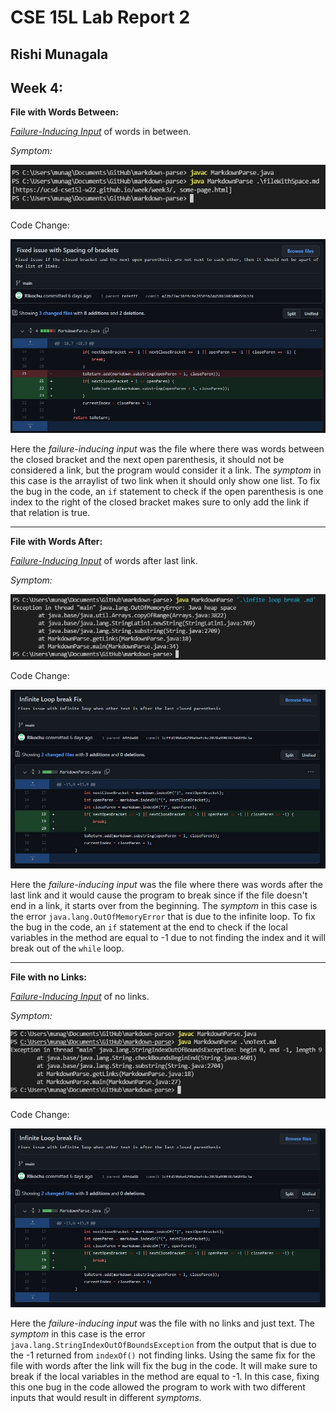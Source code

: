 # **CSE 15L Lab Report 2**

## Rishi Munagala

## Week 4:

**File with Words Between:**

  [*Failure-Inducing Input*](https://github.com/Rikochu/markdown-parse/blob/main/fileWithSpace.md?plain=1) of words in between.
  
  *Symptom:*
  
  ![Image](spaceoutput.JPG)

  Code Change:
  
  ![Image](spacebetween.JPG)
  
  Here the *failure-inducing input* was the file where there was words between the closed bracket and the next open parenthesis, it should not be considered a link, but the program would consider it a link. The *symptom* in this case is the arraylist of two link when it should only show one list. To fix the bug in the code, an `if` statement to check if the open parenthesis is one index to the right of the closed bracket makes sure to only add the link if that relation is true.

***

**File with Words After:**
  
  [*Failure-Inducing Input*](https://github.com/Rikochu/markdown-parse/blob/main/loop.md?plain=1) of words after last link.
  
  *Symptom:*
  
  ![Image](loopoutput.JPG)

  Code Change:
  
  ![Image](loopfixcode.JPG)
  
  Here the *failure-inducing input* was the file where there was words after the last link and it would cause the program to break since if the file doesn't end in a link, it starts over from the beginning. The *symptom* in this case is the error `java.lang.OutOfMemoryError` that is due to the infinite loop. To fix the bug in the code, an `if` statement at the end to check if the local variables in the method are equal to -1 due to not finding the index and it will break out of the `while` loop.
  
 ***
  
**File with no Links:**

  [*Failure-Inducing Input*](https://github.com/Rikochu/markdown-parse/blob/main/noText.md?plain=1) of no links.
  
  *Symptom:*
  
  ![Image](nolinksout.JPG)

  Code Change:
  
  ![Image](nolinks.JPG)
  
  Here the *failure-inducing input* was the file with no links and just text. The *symptom* in this case is the error `java.lang.StringIndexOutOfBoundsException` from the output that is due to the -1 returned from `indexOf()` not finding links. Using the same fix for the file with words after the link will fix the bug in the code. It will make sure to break if the local variables in the method are equal to -1. In this case, fixing this one bug in the code allowed the program to work with two different inputs that would result in different *symptoms.*


